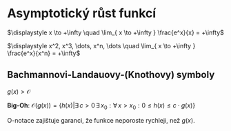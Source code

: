 # Asymptotický růst funkcí

$\displaystyle x \to +\infty \quad \lim_{ x \to +\infty } \frac{e^x}{x} = +\infty$

$\displaystyle x^2, x^3, \dots, x^n, \dots \quad \lim_{ x \to +\infty } \frac{e^x}{x^n} = +\infty$

## Bachmannovi-Landauovy-(Knothovy) symboly

$g(x) > \mathcal{O}$

**Big-Oh**: $\mathcal{O}(g(x)) = \{ h(x) | \exists \, c > 0 \, \exists \, x_{0} : \forall \, x > x_{0} : 0 \leq h(x) \leq c \cdot g(x) \}$

O-notace zajištuje garanci, že funkce neporoste rychleji, než $g(x)$.

